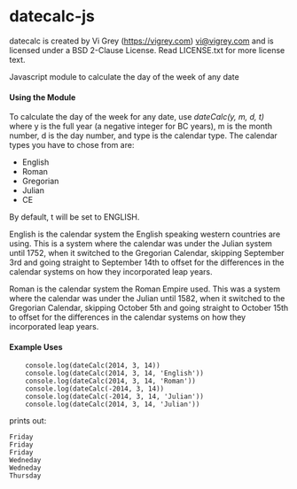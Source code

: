 datecalc-js
========

datecalc is created by Vi Grey (https://vigrey.com) <vi@vigrey.com> and is licensed under a BSD 2-Clause License. Read LICENSE.txt for more license text.

Javascript module to calculate the day of the week of any date

#### Using the Module

To calculate the day of the week for any date, use *dateCalc(y, m, d, t)* where y is the full year (a negative integer for BC years), m is the month number, d is the day number, and type is the calendar type.  The calendar types you have to chose from are:
* English
* Roman
* Gregorian
* Julian
* CE

By default, t will be set to ENGLISH.

English is the calendar system the English speaking western countries are using.  This is a system where the calendar was under the Julian system until 1752, when it switched to the Gregorian Calendar, skipping  September 3rd and going straight to September 14th to offset for the differences in the calendar systems on how they incorporated leap years.

Roman is the calendar system the Roman Empire used.  This was a system where the calendar was under the Julian until 1582, when it switched to the Gregorian Calendar, skipping October 5th and going straight to October 15th to offset for the differences in the calendar systems on how they incorporated leap years.

#### Example Uses
```
    console.log(dateCalc(2014, 3, 14))
    console.log(dateCalc(2014, 3, 14, 'English'))
    console.log(dateCalc(2014, 3, 14, 'Roman'))
    console.log(dateCalc(-2014, 3, 14))
    console.log(dateCalc(-2014, 3, 14, 'Julian'))
    console.log(dateCalc(2014, 3, 14, 'Julian'))
```
prints out:
```
Friday
Friday
Friday
Wedneday
Wedneday
Thursday
```
